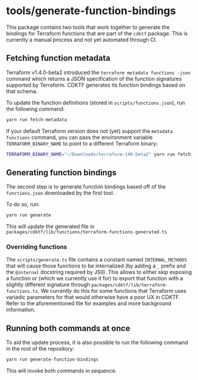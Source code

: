 # tools/generate-function-bindings

This package contains two tools that work together to generate the bindings for Terraform functions that are part of the `cdktf` package. This is currently a manual process and not yet automated through CI.

## Fetching function metadata

Terraform v1.4.0-beta2 introduced the `terraform metadata functions -json` command which returns a JSON specification of the function signatures supported by Terraform.
CDKTF generates its function bindings based on that schema.

To update the function definitions (stored in `scripts/functions.json`), run the following command:
```sh
yarn run fetch-metadata
```
If your default Terraform version does not (yet) support the `metadata functions` command, you can pass the environment variable `TERRAFORM_BINARY_NAME` to point to a different Terraform binary:
```sh
TERRAFORM_BINARY_NAME="~/Downloads/terraform-140-beta2" yarn run fetch-metadata
```

## Generating function bindings

The second step is to generate function bindings based off of the `functions.json` downloaded by the first tool.

To do so, run:
```sh
yarn run generate
```

This will update the generated file in `packages/cdktf/lib/functions/terraform-functions.generated.ts`


### Overriding functions
The `scripts/generate.ts` file contains a constant named `INTERNAL_METHODS` that will cause those functions to be internalized (by adding a `_` prefix and the `@internal` docstring required by JSII). This allows to either skip exposing a function or (which we currently use it for) to export that function with a slightly different signature through `packages/cdktf/lib/terraform-functions.ts`. We currently do this for some functions that Terraform uses variadic parameters for that would otherwise have a poor UX in CDKTF. Refer to the aforementioned file for examples and more background information.


## Running both commands at once
To aid the update process, it is also possible to run the following command in the root of the repository:
```sh
yarn run generate-function-bindings
```
This will invoke both commands in sequence.